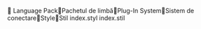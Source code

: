       Language Pack   Pachetul de limbă   Plug-In System   Sistem de conectare   Style   Stil
   index.styl
   index.stil